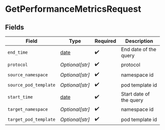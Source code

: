 # GetPerformanceMetricsRequest


## Fields

| Field                                                                | Type                                                                 | Required                                                             | Description                                                          |
| -------------------------------------------------------------------- | -------------------------------------------------------------------- | -------------------------------------------------------------------- | -------------------------------------------------------------------- |
| `end_time`                                                           | [date](https://docs.python.org/3/library/datetime.html#date-objects) | :heavy_check_mark:                                                   | End date of the query                                                |
| `protocol`                                                           | *Optional[str]*                                                      | :heavy_check_mark:                                                   | protocol                                                             |
| `source_namespace`                                                   | *Optional[str]*                                                      | :heavy_check_mark:                                                   | namespace id                                                         |
| `source_pod_template`                                                | *Optional[str]*                                                      | :heavy_check_mark:                                                   | pod template id                                                      |
| `start_time`                                                         | [date](https://docs.python.org/3/library/datetime.html#date-objects) | :heavy_check_mark:                                                   | Start date of the query                                              |
| `target_namespace`                                                   | *Optional[str]*                                                      | :heavy_check_mark:                                                   | namespace id                                                         |
| `target_pod_template`                                                | *Optional[str]*                                                      | :heavy_check_mark:                                                   | pod template id                                                      |